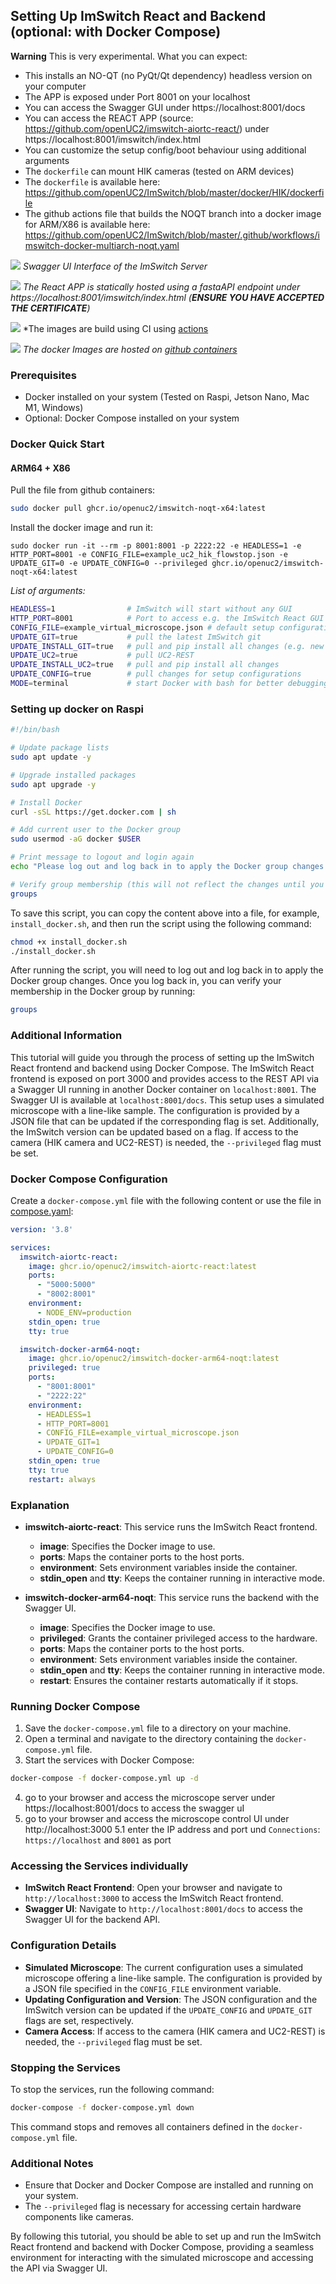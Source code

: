 ## Setting Up ImSwitch React and Backend (optional: with Docker Compose)

**Warning** This is very experimental. What you can expect:

- This installs an NO-QT (no PyQt/Qt dependency) headless version on your computer
- The APP is exposed under Port 8001 on your localhost
- You can access the Swagger GUI under https://localhost:8001/docs
- You can access the REACT APP (source: https://github.com/openUC2/imswitch-aiortc-react/) under https://localhost:8001/imswitch/index.html
- You can customize the setup config/boot behaviour using additional arguments
- The `dockerfile` can mount HIK cameras (tested on ARM devices)
- The `dockerfile` is available here: https://github.com/openUC2/ImSwitch/blob/master/docker/HIK/dockerfile
- The github actions file that builds the NOQT branch into a docker image for ARM/X86 is available here: https://github.com/openUC2/ImSwitch/blob/master/.github/workflows/imswitch-docker-multiarch-noqt.yaml


![](./IMAGES/Docker_ImSwitch_1.png)
*Swagger UI Interface of the ImSwitch Server*

![](./IMAGES/Docker_ImSwitch_2.png)
*The React APP is statically hosted using a fastaAPI endpoint under https://localhost:8001/imswitch/index.html (**ENSURE YOU HAVE ACCEPTED THE CERTIFICATE**)*

![](./IMAGES/Docker_ImSwitch_3.png)
*The images are build using CI using [actions](https://github.com/openUC2/ImSwitch/blob/master/.github/workflows/imswitch-docker-multiarch-noqt.yaml)

![](./IMAGES/Docker_ImSwitch_4.png)
*The docker Images are hosted on [github containers](https://github.com/orgs/openUC2/packages?repo_name=ImSwitch)*

### Prerequisites

- Docker installed on your system (Tested on Raspi, Jetson Nano, Mac M1, Windows)
- Optional: Docker Compose installed on your system

### Docker Quick Start

#### ARM64 + X86

Pull the file from github containers:
```bash
sudo docker pull ghcr.io/openuc2/imswitch-noqt-x64:latest
```

Install the docker image and run it:
```
sudo docker run -it --rm -p 8001:8001 -p 2222:22 -e HEADLESS=1 -e HTTP_PORT=8001 -e CONFIG_FILE=example_uc2_hik_flowstop.json -e UPDATE_GIT=0 -e UPDATE_CONFIG=0 --privileged ghcr.io/openuc2/imswitch-noqt-x64:latest
```

*List of arguments:*

```bash
HEADLESS=1                # ImSwitch will start without any GUI
HTTP_PORT=8001            # Port to access e.g. the ImSwitch React GUI
CONFIG_FILE=example_virtual_microscope.json # default setup configuration
UPDATE_GIT=true           # pull the latest ImSwitch git
UPDATE_INSTALL_GIT=true   # pull and pip install all changes (e.g. new packages)
UPDATE_UC2=true           # pull UC2-REST
UPDATE_INSTALL_UC2=true   # pull and pip install all changes
UPDATE_CONFIG=true        # pull changes for setup configurations
MODE=terminal             # start Docker with bash for better debugging
```


### Setting up docker on Raspi

```bash
#!/bin/bash

# Update package lists
sudo apt update -y

# Upgrade installed packages
sudo apt upgrade -y

# Install Docker
curl -sSL https://get.docker.com | sh

# Add current user to the Docker group
sudo usermod -aG docker $USER

# Print message to logout and login again
echo "Please log out and log back in to apply the Docker group changes."

# Verify group membership (this will not reflect the changes until you log out and log back in)
groups
```

To save this script, you can copy the content above into a file, for example, `install_docker.sh`, and then run the script using the following command:

```bash
chmod +x install_docker.sh
./install_docker.sh
```

After running the script, you will need to log out and log back in to apply the Docker group changes. Once you log back in, you can verify your membership in the Docker group by running:

```bash
groups
```

### Additional Information

This tutorial will guide you through the process of setting up the ImSwitch React frontend and backend using Docker Compose. The ImSwitch React frontend is exposed on port 3000 and provides access to the REST API via a Swagger UI running in another Docker container on `localhost:8001`. The Swagger UI is available at `localhost:8001/docs`. This setup uses a simulated microscope with a line-like sample. The configuration is provided by a JSON file that can be updated if the corresponding flag is set. Additionally, the ImSwitch version can be updated based on a flag. If access to the camera (HIK camera and UC2-REST) is needed, the `--privileged` flag must be set.



### Docker Compose Configuration

Create a `docker-compose.yml` file with the following content or use the file in [compose.yaml](compose.yaml):

```yaml
version: '3.8'

services:
  imswitch-aiortc-react:
    image: ghcr.io/openuc2/imswitch-aiortc-react:latest
    ports:
      - "5000:5000"
      - "8002:8001"
    environment:
      - NODE_ENV=production
    stdin_open: true
    tty: true

  imswitch-docker-arm64-noqt:
    image: ghcr.io/openuc2/imswitch-docker-arm64-noqt:latest
    privileged: true
    ports:
      - "8001:8001"
      - "2222:22"
    environment:
      - HEADLESS=1
      - HTTP_PORT=8001
      - CONFIG_FILE=example_virtual_microscope.json
      - UPDATE_GIT=1
      - UPDATE_CONFIG=0
    stdin_open: true
    tty: true
    restart: always
```

### Explanation

- **imswitch-aiortc-react**: This service runs the ImSwitch React frontend.
  - **image**: Specifies the Docker image to use.
  - **ports**: Maps the container ports to the host ports.
  - **environment**: Sets environment variables inside the container.
  - **stdin_open** and **tty**: Keeps the container running in interactive mode.

- **imswitch-docker-arm64-noqt**: This service runs the backend with the Swagger UI.
  - **image**: Specifies the Docker image to use.
  - **privileged**: Grants the container privileged access to the hardware.
  - **ports**: Maps the container ports to the host ports.
  - **environment**: Sets environment variables inside the container.
  - **stdin_open** and **tty**: Keeps the container running in interactive mode.
  - **restart**: Ensures the container restarts automatically if it stops.

### Running Docker Compose

1. Save the `docker-compose.yml` file to a directory on your machine.
2. Open a terminal and navigate to the directory containing the `docker-compose.yml` file.
3. Start the services with Docker Compose:

```sh
docker-compose -f docker-compose.yml up -d
```

4. go to your browser and access the microscope server under https://localhost:8001/docs to access the swagger uI
5. go to your browser and access the microscope control UI under http://localhost:3000
5.1 enter the IP address and port und `Connections`:  `https://localhost` and `8001` as port

### Accessing the Services individually

- **ImSwitch React Frontend**: Open your browser and navigate to `http://localhost:3000` to access the ImSwitch React frontend.
- **Swagger UI**: Navigate to `http://localhost:8001/docs` to access the Swagger UI for the backend API.

### Configuration Details

- **Simulated Microscope**: The current configuration uses a simulated microscope offering a line-like sample. The configuration is provided by a JSON file specified in the `CONFIG_FILE` environment variable.
- **Updating Configuration and Version**: The JSON configuration and the ImSwitch version can be updated if the `UPDATE_CONFIG` and `UPDATE_GIT` flags are set, respectively.
- **Camera Access**: If access to the camera (HIK camera and UC2-REST) is needed, the `--privileged` flag must be set.

### Stopping the Services

To stop the services, run the following command:

```sh
docker-compose -f docker-compose.yml down
```

This command stops and removes all containers defined in the `docker-compose.yml` file.

### Additional Notes

- Ensure that Docker and Docker Compose are installed and running on your system.
- The `--privileged` flag is necessary for accessing certain hardware components like cameras.

By following this tutorial, you should be able to set up and run the ImSwitch React frontend and backend with Docker Compose, providing a seamless environment for interacting with the simulated microscope and accessing the API via Swagger UI.
